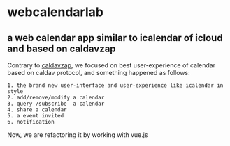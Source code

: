 # webcalendarlab
## a web calendar app similar to icalendar of icloud and based on caldavzap
Contrary to [caldavzap](http://www.inf-it.com/caldavzap/), we focused on best user-experience of calendar based on caldav protocol, and something happened as follows:

    1. the brand new user-interface and user-experience like icalendar in style
    2. add/remove/modify a calendar
    3. query /subscribe  a calendar
    4. share a calendar
    5. a event invited
    6. notification
 
 Now, we are refactoring it by working with vue.js
 
 
